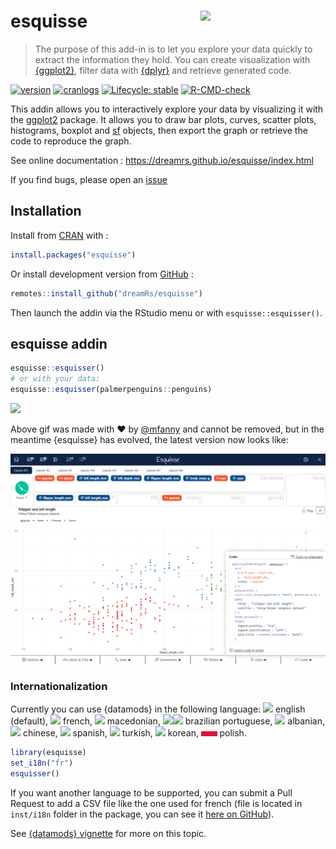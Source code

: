 
<!-- README.md is generated from README.Rmd. Please edit that file -->

# esquisse <img src="man/figures/logo.png" width=200 align="right" />

> The purpose of this add-in is to let you explore your data quickly to
> extract the information they hold. You can create visualization with
> [{ggplot2}](https://ggplot2.tidyverse.org/), filter data with
> [{dplyr}](https://dplyr.tidyverse.org/) and retrieve generated code.

<!-- badges: start -->

[![version](http://www.r-pkg.org/badges/version/esquisse)](https://CRAN.R-project.org/package=esquisse)
[![cranlogs](http://cranlogs.r-pkg.org/badges/esquisse)](https://CRAN.R-project.org/package=esquisse)
[![Lifecycle:
stable](https://img.shields.io/badge/lifecycle-stable-brightgreen.svg)](https://lifecycle.r-lib.org/articles/stages.html)
[![R-CMD-check](https://github.com/dreamRs/esquisse/workflows/R-CMD-check/badge.svg)](https://github.com/dreamRs/esquisse/actions)
<!-- badges: end -->

This addin allows you to interactively explore your data by visualizing
it with the [ggplot2](https://github.com/tidyverse/ggplot2) package. It
allows you to draw bar plots, curves, scatter plots, histograms, boxplot
and [sf](https://github.com/r-spatial/sf) objects, then export the graph
or retrieve the code to reproduce the graph.

See online documentation :
<https://dreamrs.github.io/esquisse/index.html>

If you find bugs, please open an
[issue](https://github.com/dreamRs/esquisse/issues)

## Installation

Install from [CRAN](https://CRAN.R-project.org/package=esquisse) with :

``` r
install.packages("esquisse")
```

Or install development version from
[GitHub](https://github.com/dreamRs/esquisse) :

``` r
remotes::install_github("dreamRs/esquisse")
```

Then launch the addin via the RStudio menu or with
`esquisse::esquisser()`.

## esquisse addin

``` r
esquisse::esquisser()
# or with your data:
esquisse::esquisser(palmerpenguins::penguins)
```

![](man/figures/esquisse.gif)

Above gif was made with :heart: by [@mfanny](https://github.com/mfanny)
and cannot be removed, but in the meantime {esquisse} has evolved, the
latest version now looks like:

![](man/figures/esquisse.png)

### Internationalization

Currently you can use {datamods} in the following language:
<img src="man/figures/i18n/gb.svg" height="16" style="height:16px"/>
english (default),
<img src="man/figures/i18n/fr.svg" height="16" style="height:16px"/>
french,
<img src="man/figures/i18n/mk.svg" height="16" style="height:16px"/>
macedonian,
<img src="man/figures/i18n/br.svg" height="16" style="height:16px"/><img src="man/figures/i18n/pt.svg" height="16" style="height:16px"/>
brazilian portuguese,
<img src="man/figures/i18n/al.svg" height="16" style="height:16px"/>
albanian,
<img src="man/figures/i18n/cn.svg" height="16" style="height:16px"/>
chinese,
<img src="man/figures/i18n/es.svg" height="16" style="height:16px"/>
spanish,
<img src="man/figures/i18n/tr.svg" height="16" style="height:16px"/>
turkish,
<img src="man/figures/i18n/kr.svg" height="16" style="height:16px"/>
korean,
<img src="man/figures/i18n/pl.svg" height="16" style="height:16px"/>
polish.

``` r
library(esquisse)
set_i18n("fr")
esquisser()
```

If you want another language to be supported, you can submit a Pull
Request to add a CSV file like the one used for french (file is located
in `inst/i18n` folder in the package, you can see it [here on
GitHub](https://github.com/dreamRs/esquisse/blob/master/inst/i18n/fr.csv)).

See [{datamods}
vignette](https://dreamrs.github.io/datamods/articles/i18n.html) for
more on this topic.
